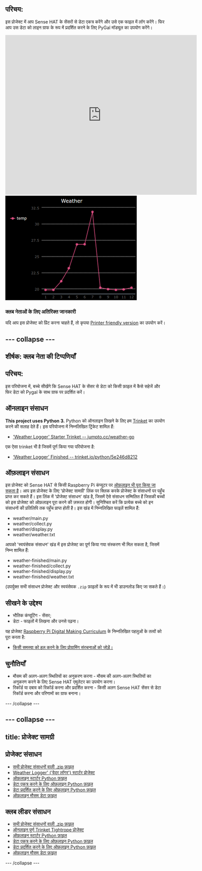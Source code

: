 ## परिचय:

इस प्रोजेक्ट में आप Sense HAT के सेंसरों से डेटा एकत्र करेंगे और उसे एक फाइल में लॉग करेंगे। फिर आप उस डेटा को लाइन ग्राफ के रूप में प्रदर्शित करने के लिए PyGal मॉड्यूल का उपयोग करेंगे।

<div class="trinket">
  <iframe src="https://trinket.io/embed/python/5e246d8212?outputOnly=true&start=result" width="600" height="500" frameborder="0" marginwidth="0" marginheight="0" allowfullscreen mark="crwd-mark">
</iframe> <img src="images/weather-final.png" />
</div>

### क्लब नेताओं के लिए अतिरिक्त जानकारी

यदि आप इस प्रोजेक्ट को प्रिंट करना चाहते हैं, तो कृपया [Printer friendly version](https://projects.raspberrypi.org/en/projects/weather-logger/print) का उपयोग करें।

## \--- collapse \---

## शीर्षक: क्लब नेता की टिप्पणियाँ

## परिचय:

इस परियोजना में, बच्चे सीखेंगे कि Sense HAT के सेंसर से डेटा को किसी फ़ाइल में कैसे सहेजें और फिर डेटा को Pygal के साथ ग्राफ पर प्रदर्शित करें।

## ऑनलाइन संसाधन

**This project uses Python 3.** Python को ऑनलाइन लिखने के लिए हम [Trinket](https://trinket.io/) का उपयोग करने की सलाह देते हैं। इस परियोजना में निम्नलिखित ट्रिंकेट शामिल हैं:

* ['Weather Logger' Starter Trinket -- jumpto.cc/weather-go](http://jumpto.cc/weather-go)

एक ऐसा trinket भी है जिसमें पूर्ण किया गया परियोजना है:

* [‘Weather Logger’ Finished -- trinket.io/python/5e246d8212](https://trinket.io/python/5e246d8212)

## ऑफ़लाइन संसाधन

इस प्रोजेक्ट को Sense HAT से किसी Raspberry Pi कंप्यूटर पर [ऑफ़लाइन भी पूरा किया जा सकता है](https://www.codeclubprojects.org/en-GB/resources/physical-sense-hat/)। आप इस प्रोजेक्ट के लिए 'प्रोजेक्ट सामग्री' लिंक पर क्लिक करके प्रोजेक्ट के संसाधनों पर पहुँच प्राप्त कर सकते हैं। इस लिंक में 'प्रोजेक्ट संसाधन' खंड है, जिसमें ऐसे संसाधन सम्मिलित हैं जिसकी बच्चों को इस प्रोजेक्ट को ऑफ़लाइन पूरा करने की ज़रूरत होगी। सुनिश्चित करें कि प्रत्येक बच्चे को इन संसाधनों की प्रतिलिपि तक पहुँच प्राप्त होती है। इस खंड में निम्नलिखित फाइलें शामिल हैं:

* weather/main.py
* weather/collect.py
* weather/display.py
* weather/weather.txt

आपको 'स्वयंसेवक संसाधन' खंड में इस प्रोजेक्ट का पूर्ण किया गया संस्करण भी मिल सकता है, जिसमें निम्न शामिल हैं:

* weather-finished/main.py
* weather-finished/collect.py
* weather-finished/display.py
* weather-finished/weather.txt

(उपर्युक्त सभी संसाधन प्रोजेक्ट और स्वयंसेवक `.zip` फ़ाइलों के रूप में भी डाउनलोड किए जा सकते हैं।)

## सीखने के उद्देश्य

* भौतिक कंप्यूटिंग - सेंसर;
* डेटा - फाइलों में लिखना और उनसे पढ़ना।

यह प्रोजेक्ट [Raspberry Pi Digital Making Curriculum](http://rpf.io/curriculum) के निम्नलिखित पहलुओं के तत्वों को पूरा करता है:

* [किसी समस्या को हल करने के लिए प्रोग्रामिंग संरचनाओं को जोड़ें।](https://www.raspberrypi.org/curriculum/programming/builder)

## चुनौतियाँ

* मौसम की अलग-अलग स्थितियों का अनुकरण करना - मौसम की अलग-अलग स्थितियों का अनुकरण करने के लिए Sense HAT एमुलेटर का उपयोग करना। 
* रिकॉर्ड या दबाव को रिकॉर्ड करना और प्रदर्शित करना - किसी अलग Sense HAT सेंसर से डेटा रिकॉर्ड करना और परिणामों का ग्राफ बनाना। 

\--- /collapse \---

## \--- collapse \---

## title: प्रोजेक्ट सामग्री

## प्रोजेक्ट संसाधन

* [सभी प्रोजेक्ट संसाधनों वाली .zip फ़ाइल](resources/weather-logger-project-resources.zip)
* [Weather Logger' ('वेदर लॉगर') स्टार्टर प्रोजेक्ट](http://jumpto.cc/weather-go)
* [ऑफ़लाइन स्टार्टर Python फ़ाइल](resources/weather-logger-main.py)
* [डेटा एकत्र करने के लिए ऑफ़लाइन Python फ़ाइल](resources/weather-logger-collect.py)
* [डेटा प्रदर्शित करने के लिए ऑफ़लाइन Python फ़ाइल](resources/weather-logger-display.py)
* [ऑफ़लाइन मौसम डेटा फ़ाइल](resources/weather--loggerweather.txt)

## क्लब लीडर संसाधन

* [सभी प्रोजेक्ट संसाधनों वाली .zip फ़ाइल](resources/weather-logger-volunteer-resources.zip)
* [ऑनलाइन पूर्ण Trinket Tightrope प्रोजेक्ट](https://trinket.io/python/5e246d8212)
* [ऑफ़लाइन स्टार्टर Python फ़ाइल](resources/weather-logger-finished-main.py)
* [डेटा एकत्र करने के लिए ऑफ़लाइन Python फ़ाइल](resources/weather-logger-finished-collect.py)
* [डेटा प्रदर्शित करने के लिए ऑफ़लाइन Python फ़ाइल](resources/weather-logger-finished-display.py)
* [ऑफ़लाइन मौसम डेटा फ़ाइल](resources/weather-logger-finished-weather.txt)

\--- /collapse \---